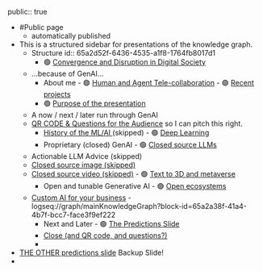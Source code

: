 public:: true

- #Public page
	 - automatically published
- This is a structured sidebar for presentations of the knowledge graph.
	- Structure id:: 65a2d52f-6436-4535-a1f8-1764fb8017d1
		- 🟢 [Convergence and Disruption in Digital Society](logseq://graph/mainKnowledgeGraph?page=HOST-Webpage)
	 - ...because of GenAI...
		- About me - 🟢 [Human and Agent Tele-collaboration](logseq://graph/mainKnowledgeGraph?block-id=65a27c11-be79-431f-93ff-fc4b96368c70) - 🟢 [Recent projects](logseq://graph/mainKnowledgeGraph?block-id=659a922a-ac22-484e-9a3f-921390ea68cc)
		- 🟢 [Purpose of the presentation](logseq://graph/mainKnowledgeGraph?block-id=659a922a-6a0b-4ace-a79a-ad00199e398e)
	 - A now / next / later run through GenAI
	 - [QR CODE & Questions for the Audience](logseq://graph/mainKnowledgeGraph?block-id=659a922a-0f77-4dc5-a0dd-f76f2793423f) 
			  so I can pitch this right.
		- [History of the ML/AI ](logseq://graph/mainKnowledgeGraph?page=Overview%20of%20ML%20techniques) (skipped) - 🟢 [Deep Learning](logseq://graph/mainKnowledgeGraph?block-id=659a9232-2320-494a-b922-968029718ad5)
		- Proprietary (closed) GenAI - 🟢 [Closed source LLMs](logseq://graph/mainKnowledgeGraph?page=Proprietary%20Large%20Language%20Models)
	 - Actionable LLM Advice (skipped)
	 - [Closed source image (skipped)](logseq://graph/mainKnowledgeGraph?block-id=659a9229-ed15-4932-a207-eb2daa96786e)
	 - [Closed source video (skipped)](logseq://graph/mainKnowledgeGraph?block-id=659a922a-1d6b-4ae8-82ad-8d7c2814f25f) - 🟢 [Text to 3D and metaverse](logseq://graph/mainKnowledgeGraph?block-id=659a9247-f51f-4b45-9673-df22ec0476dd)
		- Open and tunable Generative AI - 🟢 [Open ecosystems](logseq://graph/mainKnowledgeGraph?block-id=65a2a38f-41a4-4b7f-bcc7-face3f9ef222)
	 - [Custom AI for your business](logseq://graph/mainKnowledgeGraph?block-id=659a9231-4d21-415e-8b07-25b215e6b712)
				- logseq://graph/mainKnowledgeGraph?block-id=65a2a38f-41a4-4b7f-bcc7-face3f9ef222
		- Next and Later - 🟢 [The Predictions Slide](logseq://graph/mainKnowledgeGraph?block-id=65a2a968-c150-4dca-8ddc-902f29a8d7e0)
		- [Close (and QR code, and questions?)](logseq://graph/mainKnowledgeGraph?block-id=65a2d496-5dba-4847-8826-5fab107690d2)
		-
- [THE OTHER predictions slide](logseq://graph/mainKnowledgeGraph?block-id=659a9246-af6b-4582-9368-3b688130d703) Backup Slide!
-